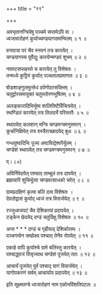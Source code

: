 +++
title = "१९"

+++
  
अवभृतानन्त्रियेषु पञ्चमे सप्तमेऽपि वा ।  
ध्वजावारोहणं कुर्याच्चण्डयागसमन्वितम् ॥ १ ॥  
  
वनयात्रा परं चैव स्नपनं तत्र कारयेत् ।  
चण्डयागस्य पूर्वेद्युः कारयेन्मण्डपं शुभम् ॥ २ ॥  
  
नवाष्टसप्तहस्ते च कारयेत् तु विशेषतः ।  
तन्मध्ये कुट्टिमं कुर्यात् पञ्चतालप्रमाणतः ॥ ३ ॥  
  
षोडशाङ्गुलमुत्सेधं दर्पणोदरसन्निभम् ।  
चतुर्द्वारसमायुक्तं चतुस्तोरणभूषितम् ॥ ४ ॥  
  
अलङ्कारादिभिर्भूष्य शालिपिष्टैर्विचित्रयेत् ।  
स्थण्डिलं कारयेत् तत्र तिलदर्भै परिस्तरैः ॥ ५ ॥  
  
स्थापयेत् कलशान् मन्त्रि चण्डमन्त्रमनुस्मरन् ।  
कूर्चानिक्षिपेत् तत्र वस्त्रैराच्छादयेद् बुधः ॥ ६ ॥  
  
गन्धपुष्पादिभिः पूज्य अष्टविद्येश्वरैर्युतम् ।  
चण्डेशं स्थापयेत् तत्र चण्डमन्त्रमनुस्मरन् ॥ ७ ॥  
  
प्। ८०)  
  
अविर्निवेदयेत् पश्चात् ताम्बूलं तत्र दापयेत् ।  
ब्रह्मचारि शुचिर्भूत्वा चण्डवत्साधको चरेत् ॥ ८ ॥  
  
ग्रामप्रदक्षिणं कृत्वा बलिं दत्व विशेषतः ।  
देवतोद्वासं कुर्याद् ध्वजं तत्र विसर्जयेत् ॥ ९ ॥  
  
रज्जुध्वजपटं चैव देशिकायां प्रदापयेत् ।  
टङ्केन छेदयेद् दण्डं चतुर्दिक्षु विशेषतः ॥ १० ॥  
  
अन्त * * * दण्डं च गृहीयाद् देशिकोत्तमः ।  
पञ्चगव्येन सम्प्रोक्ष्य पश्चात् तेनैव रोपयेत् ॥ ११ ॥  
  
एकाहे वापि कुर्याश्चे ग्रामे बलिंस्तु कारयेत् ।  
पश्चाद्ध्वजं विसृज्याथ चण्डेशं पूजयेत् ततः ॥ १२ ॥  
  
आचार्यं पूजयेत् पुर्वं पश्चाद् यागं विसर्जयेत् ।  
यागोपकरणं सर्वम् आचार्याय प्रदापयेत् ॥ १३ ॥  
  
इति सूक्ष्मतन्त्रे ध्वजारोहणं नाम एकोनविंशतिपटलः ॥   

